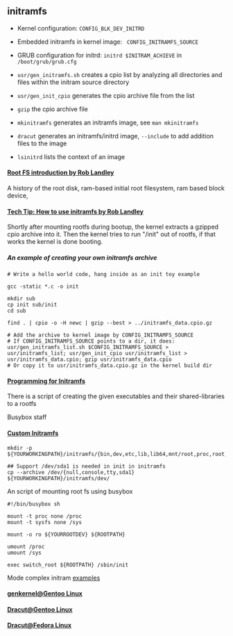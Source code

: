 ## initramfs

* Kernel configuration: `CONFIG_BLK_DEV_INITRD`
* Embedded initramfs in kernel image: ` CONFIG_INITRAMFS_SOURCE`
* GRUB configuration for initrd: `initrd $INITRAM_ACHIEVE` in `/boot/grub/grub.cfg`

* `usr/gen_initramfs.sh` creates a cpio list by analyzing all directories and files within the initram source directory
* `usr/gen_init_cpio` generates the cpio archive file from the list
* `gzip` the cpio archive file

* `mkinitramfs` generates an initramfs image, see `man mkinitramfs`
* `dracut` generates an initramfs/initrd image, `--include` to add addition files to the image
* `lsinitrd` lists the context of an image

#### [Root FS introduction by Rob Landley](https://landley.net/writing/rootfs-intro.html)
A history of the root disk, ram-based initial root filesystem, ram based block device,

#### [Tech Tip: How to use initramfs by Rob Landley](https://landley.net/writing/rootfs-howto.html)

Shortly after mounting rootfs during bootup, the kernel extracts a gzipped cpio archive into it. Then the kernel tries to run "/init" out of rootfs, if that works the kernel is done booting.

##### An example of creating your own initramfs archive
```
# Write a hello world code, hang inside as an init toy example

gcc -static *.c -o init

mkdir sub
cp init sub/init
cd sub

find . | cpio -o -H newc | gzip --best > ../initramfs_data.cpio.gz

# Add the archive to kernel image by CONFIG_INITRAMFS_SOURCE
# If CONFIG_INITRAMFS_SOURCE points to a dir, it does: usr/gen_initramfs_list.sh $CONFIG_INITRAMFS_SOURCE > usr/initramfs_list; usr/gen_init_cpio usr/initramfs_list > usr/initramfs_data.cpio; gzip usr/initramfs_data.cpio
# Or copy it to usr/initramfs_data.cpio.gz in the kernel build dir

```

#### [Programming for Initramfs](https://landley.net/writing/rootfs-programming.html)
There is a script of creating the given executables and their shared-libraries to a rootfs

Busybox staff


#### [Custom Initramfs](https://wiki.gentoo.org/wiki/Custom_Initramfs#Busybox)

```
mkdir -p ${YOURWORKINGPATH}/initramfs/{bin,dev,etc,lib,lib64,mnt/root,proc,root,sbin,sys}

## Support /dev/sda1 is needed in init in initramfs
cp --archive /dev/{null,console,tty,sda1} ${YOURWORKINGPATH}/initramfs/dev/

```

An script of mounting root fs using busybox
```
#!/bin/busybox sh

mount -t proc none /proc
mount -t sysfs none /sys

mount -o ro ${YOURROOTDEV} ${ROOTPATH}

umount /proc
umount /sys

exec switch_root ${ROOTPATH} /sbin/init

```

Mode complex initram [examples](https://wiki.gentoo.org/wiki/Custom_Initramfs/Examples)

#### [genkernel@Gentoo Linux](https://wiki.gentoo.org/wiki/Genkernel)

#### [Dracut@Gentoo Linux](https://wiki.gentoo.org/wiki/Dracut)

#### [Dracut@Fedora Linux](https://fedoraproject.org/wiki/Dracut)
